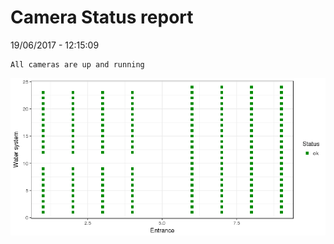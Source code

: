 Camera Status report
================
19/06/2017 - 12:15:09

    All cameras are up and running

![](camreport_files/figure-markdown_github/unnamed-chunk-2-1.png)
